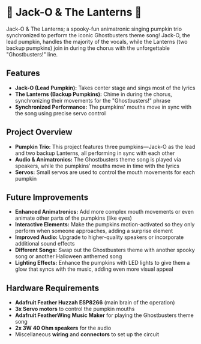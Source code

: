 # 🎃 Jack-O & The Lanterns 🎵
Jack-O &amp; The Lanterns; a spooky-fun animatronic singing pumpkin trio synchronized to perform the iconic Ghostbusters theme song! Jack-O, the lead pumpkin, handles the majority of the vocals, while the Lanterns (two backup pumpkins) join in during the chorus with the unforgettable "Ghostbusters!" line.

## Features
- **Jack-O (Lead Pumpkin):** Takes center stage and sings most of the lyrics
- **The Lanterns (Backup Pumpkins):** Chime in during the chorus, synchronizing their movements for the "Ghostbusters!" phrase
- **Synchronized Performance:** The pumpkins' mouths move in sync with the song using precise servo control

## Project Overview
- **Pumpkin Trio:** This project features three pumpkins—Jack-O as the lead and two backup Lanterns, all performing in sync with each other
- **Audio & Animatronics:** The Ghostbusters theme song is played via speakers, while the pumpkins' mouths move in time with the lyrics
- **Servos:** Small servos are used to control the mouth movements for each pumpkin

## Future Improvements
- **Enhanced Animatronics:** Add more complex mouth movements or even animate other parts of the pumpkins (like eyes)
- **Interactive Elements:** Make the pumpkins motion-activated so they only perform when someone approaches, adding a surprise element
- **Improved Audio:** Upgrade to higher-quality speakers or incorporate additional sound effects
- **Different Songs:** Swap out the Ghostbusters theme with another spooky song or another Halloween anthemed song
- **Lighting Effects:** Enhance the pumpkins with LED lights to give them a glow that syncs with the music, adding even more visual appeal

## Hardware Requirements
- **Adafruit Feather Huzzah ESP8266** (main brain of the operation)
- **3x Servo motors** to control the pumpkin mouths
- **Adafruit FeatherWing Music Maker** for playing the Ghostbusters theme song
- **2x 3W 40 Ohm speakers** for the audio
- Miscellaneous **wiring** and **connectors** to set up the circuit
